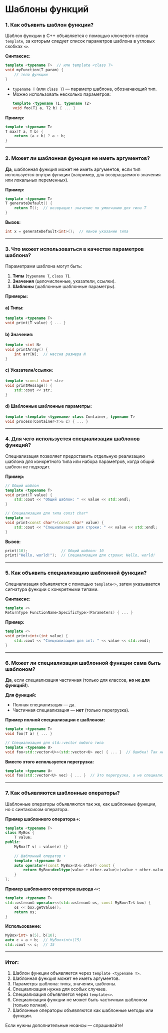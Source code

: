 # Шаблоны функций

### 1. Как объявить шаблон функции?
Шаблон функции в C++ объявляется с помощью ключевого слова `template`, за которым следует список параметров шаблона в угловых скобках `<>`.

**Синтаксис:**
```c++
template <typename T>  // или template <class T>
void myFunction(T param) {
    // тело функции
}
```  
- `typename T` (или `class T`) — параметр шаблона, обозначающий тип.
- Можно использовать несколько параметров:
  ```c++
  template <typename T1, typename T2>
  void foo(T1 a, T2 b) { ... }
  ```  

**Пример:**
```c++
template <typename T>
T max(T a, T b) {
    return (a > b) ? a : b;
}
```  

---

### 2. Может ли шаблонная функция не иметь аргументов?
**Да**, шаблонная функция может не иметь аргументов, если тип используется внутри функции (например, для возвращаемого значения или локальных переменных).

**Пример:**
```c++
template <typename T>
T generateDefault() {
    return T();  // возвращает значение по умолчанию для типа T
}
```  
**Вызов:**
```c++
int x = generateDefault<int>();  // явное указание типа
```  

---

### 3. Что может использоваться в качестве параметров шаблона?
Параметрами шаблона могут быть:
1. **Типы** (`typename T`, `class T`).
2. **Значения** (целочисленные, указатели, ссылки).
3. **Шаблоны** (шаблонные шаблонные параметры).

**Примеры:**

#### a) Типы:
```c++
template <typename T>
void print(T value) { ... }
```  

#### b) Значения:
```c++
template <int N>
void printArray() {
    int arr[N];  // массив размера N
}
```  

#### c) Указатели/ссылки:
```c++
template <const char* str>
void printMessage() {
    std::cout << str;
}
```  

#### d) Шаблонные шаблонные параметры:
```c++
template <template <typename> class Container, typename T>
void process(Container<T>& c) { ... }
```  

---

### 4. Для чего используется специализация шаблонов функций?
Специализация позволяет предоставить отдельную реализацию шаблона для конкретного типа или набора параметров, когда общий шаблон не подходит.

**Пример:**
```c++
// Общий шаблон
template <typename T>
void print(T value) {
    std::cout << "Общий шаблон: " << value << std::endl;
}

// Специализация для типа const char*
template <>
void print<const char*>(const char* value) {
    std::cout << "Специализация для строки: " << value << std::endl;
}
```  
**Вызов:**
```c++
print(10);               // Общий шаблон: 10
print("Hello, world!");  // Специализация для строки: Hello, world!
```  

---

### 5. Как объявить специализацию шаблонной функции?
Специализация объявляется с помощью `template<>`, затем указывается сигнатура функции с конкретными типами.

**Синтаксис:**
```c++
template <>
ReturnType FunctionName<SpecificType>(Parameters) { ... }
```  

**Пример:**
```c++
template <>
void print<int>(int value) {
    std::cout << "Специализация для int: " << value << std::endl;
}
```  

---

### 6. Может ли специализация шаблонной функции сама быть шаблоном?
**Да**, если специализация частичная (только для классов, **но не для функций!**).

**Для функций:**
- Полная специализация — да.
- Частичная специализация — **нет** (только перегрузка).

**Пример полной специализации с шаблоном:**
```c++
template <typename T>
void foo(T a) { ... }

// Специализация для std::vector любого типа
template <typename U>
void foo<std::vector<U>>(std::vector<U> vec) { ... }  // Ошибка! Так нельзя.
```  
**Вместо этого используется перегрузка:**
```c++
template <typename U>
void foo(std::vector<U> vec) { ... }  // Это перегрузка, а не специализация.
```  

---

### 7. Как объявляются шаблонные операторы?
Шаблонные операторы объявляются так же, как шаблонные функции, но с синтаксисом оператора.

**Пример шаблонного оператора `+`:**
```c++
template <typename T>
class MyBox {
    T value;
public:
    MyBox(T v) : value(v) {}
    
    // Шаблонный оператор +
    template <typename U>
    auto operator+(const MyBox<U>& other) const {
        return MyBox<decltype(value + other.value)>(value + other.value);
    }
};
```  

**Пример шаблонного оператора вывода `<<`:**
```c++
template <typename T>
std::ostream& operator<<(std::ostream& os, const MyBox<T>& box) {
    os << box.getValue();
    return os;
}
```  

**Использование:**
```c++
MyBox<int> a(5), b(10);
auto c = a + b;  // MyBox<int>(15)
std::cout << c;  // 15
```  

---

### Итог:
1. Шаблон функции объявляется через `template <typename T>`.
2. Шаблонная функция может не иметь аргументов.
3. Параметры шаблона: типы, значения, шаблоны.
4. Специализация нужна для особых случаев.
5. Специализация объявляется через `template<>`.
6. Специализация функции не может быть частичным шаблоном (только полная).
7. Шаблонные операторы объявляются как шаблонные методы или функции.

Если нужны дополнительные нюансы — спрашивайте!